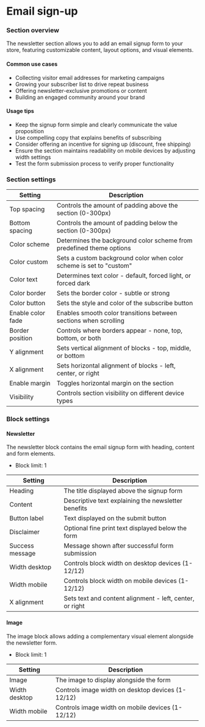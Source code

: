 # Email sign-up

### Section overview

The newsletter section allows you to add an email signup form to your store, featuring customizable content, layout options, and visual elements.

#### Common use cases

* Collecting visitor email addresses for marketing campaigns
* Growing your subscriber list to drive repeat business
* Offering newsletter-exclusive promotions or content
* Building an engaged community around your brand

#### Usage tips

* Keep the signup form simple and clearly communicate the value proposition
* Use compelling copy that explains benefits of subscribing
* Consider offering an incentive for signing up (discount, free shipping)
* Ensure the section maintains readability on mobile devices by adjusting width settings
* Test the form submission process to verify proper functionality

### Section settings

| Setting           | Description                                                          |
| ----------------- | -------------------------------------------------------------------- |
| Top spacing       | Controls the amount of padding above the section (0-300px)           |
| Bottom spacing    | Controls the amount of padding below the section (0-300px)           |
| Color scheme      | Determines the background color scheme from predefined theme options |
| Color custom      | Sets a custom background color when color scheme is set to "custom"  |
| Color text        | Determines text color - default, forced light, or forced dark        |
| Color border      | Sets the border color - subtle or strong                             |
| Color button      | Sets the style and color of the subscribe button                     |
| Enable color fade | Enables smooth color transitions between sections when scrolling     |
| Border position   | Controls where borders appear - none, top, bottom, or both           |
| Y alignment       | Sets vertical alignment of blocks - top, middle, or bottom           |
| X alignment       | Sets horizontal alignment of blocks - left, center, or right         |
| Enable margin     | Toggles horizontal margin on the section                             |
| Visibility        | Controls section visibility on different device types                |

### Block settings

#### Newsletter

The newsletter block contains the email signup form with heading, content and form elements.

* Block limit: 1

| Setting         | Description                                              |
| --------------- | -------------------------------------------------------- |
| Heading         | The title displayed above the signup form                |
| Content         | Descriptive text explaining the newsletter benefits      |
| Button label    | Text displayed on the submit button                      |
| Disclaimer      | Optional fine print text displayed below the form        |
| Success message | Message shown after successful form submission           |
| Width desktop   | Controls block width on desktop devices (1-12/12)        |
| Width mobile    | Controls block width on mobile devices (1-12/12)         |
| X alignment     | Sets text and content alignment - left, center, or right |

#### Image

The image block allows adding a complementary visual element alongside the newsletter form.

* Block limit: 1

| Setting       | Description                                       |
| ------------- | ------------------------------------------------- |
| Image         | The image to display alongside the form           |
| Width desktop | Controls image width on desktop devices (1-12/12) |
| Width mobile  | Controls image width on mobile devices (1-12/12)  |

